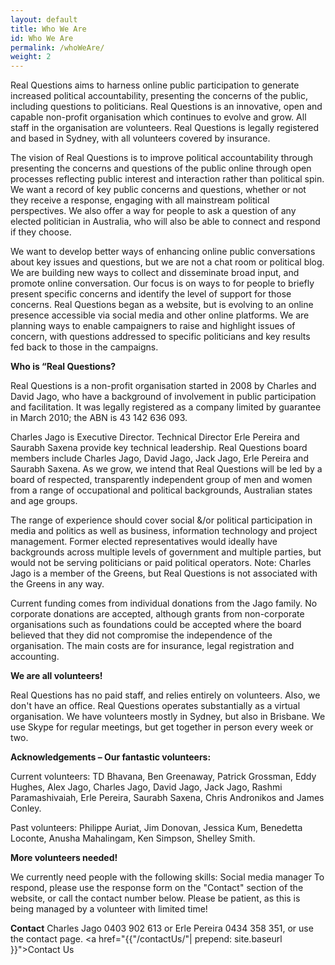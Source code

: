 ```yaml
---
layout: default
title: Who We Are
id: Who We Are
permalink: /whoWeAre/
weight: 2
---
```


<p class="txt-italic">
    Real Questions aims to harness online public participation to generate increased political accountability, presenting the concerns of the public, including questions to politicians. Real Questions is an innovative, open and capable non-profit organisation which continues to evolve and grow. All staff in the organisation are volunteers. Real Questions is legally registered and based in Sydney, with all volunteers covered by insurance.
</p>

The vision of Real Questions is to improve political accountability through presenting the concerns and questions of the public online through open processes reflecting public interest and interaction rather than political spin. We want a record of key public concerns and questions, whether or not they receive a response, engaging with all mainstream political perspectives. We also offer a way for people to ask a question of any elected politician in Australia, who will also be able to connect and respond if they choose.

We want to develop better ways of enhancing online public conversations about key issues and questions, but we are not a chat room or political blog. We are building new ways to collect and disseminate broad input, and promote online conversation. Our focus is on ways to for people to briefly present specific concerns and identify the level of support for those concerns. Real Questions began as a website, but is evolving to an online presence accessible via social media and other online platforms. We are planning ways to enable campaigners to raise and highlight issues of concern, with questions addressed to specific politicians and key results fed back to those in the campaigns.

**Who is “Real Questions?**

Real Questions is a non-profit organisation started in 2008 by Charles and David Jago, who have a background of involvement in public participation and facilitation. It was legally registered as a company limited by guarantee in March 2010; the ABN is 43 142 636 093.

Charles Jago is Executive Director. Technical Director Erle Pereira and Saurabh Saxena provide key technical leadership. Real Questions board members include Charles Jago, David Jago, Jack Jago, Erle Pereira and Saurabh Saxena. As we grow, we intend that Real Questions will be led by a board of respected, transparently independent group of men and women from a range of occupational and political backgrounds, Australian states and age groups.

The range of experience should cover social &/or political participation in media and politics as well as business, information technology and project management. Former elected representatives would ideally have backgrounds across multiple levels of government and multiple parties, but would not be serving politicians or paid political operators. Note: Charles Jago is a member of the Greens, but Real Questions is not associated with the Greens in any way.

Current funding comes from individual donations from the Jago family. No corporate donations are accepted, although grants from non-corporate organisations such as foundations could be accepted where the board believed that they did not compromise the independence of the organisation. The main costs are for insurance, legal registration and accounting.

**We are all volunteers!**

Real Questions has no paid staff, and relies entirely on volunteers. Also, we don't have an office. Real Questions operates substantially as a virtual organisation. We have volunteers mostly in Sydney, but also in Brisbane. We use Skype for regular meetings, but get together in person every week or two.

**Acknowledgements – Our fantastic volunteers:**

Current volunteers: TD Bhavana, Ben Greenaway, Patrick Grossman, Eddy Hughes, Alex Jago, Charles Jago, David Jago, Jack Jago, Rashmi Paramashivaiah, Erle Pereira, Saurabh Saxena, Chris Andronikos and James Conley.

Past volunteers: Philippe Auriat, Jim Donovan, Jessica Kum, Benedetta Loconte, Anusha Mahalingam, Ken Simpson, Shelley Smith.

**More volunteers needed!**

We currently need people with the following skills:
Social media manager
To respond, please use the response form on the "Contact" section of the website, or call the contact number below. Please be patient, as this is being managed by a volunteer with limited time!

**Contact**
Charles Jago 0403 902 613 or Erle Pereira 0434 358 351, or use the contact page. <a href="{{"/contactUs/"| prepend: site.baseurl }}">Contact Us</a> 
